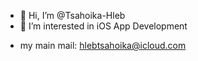 - 👋 Hi, I’m @Tsahoika-Hleb
- 👀 I’m interested in iOS App Development
<!---
- 🌱 I’m currently learning ...
- 💞️ I’m looking to collaborate on ...
- 📫 How to reach me ...
--->
- my main mail: hlebtsahoika@icloud.com
<!---
Tsahoika-Hleb/Tsahoika-Hleb is a ✨ special ✨ repository because its `README.md` (this file) appears on your GitHub profile.
You can click the Preview link to take a look at your changes.
--->
